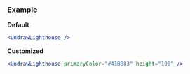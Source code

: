 ### Example

**Default**
```jsx
<UndrawLighthouse />
```

**Customized**
```jsx
<UndrawLighthouse primaryColor="#41B883" height="100" />
```
